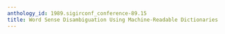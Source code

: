 ```yaml
---
anthology_id: 1989.sigirconf_conference-89.15
title: Word Sense Disambiguation Using Machine-Readable Dictionaries
---
```

